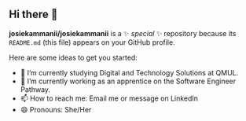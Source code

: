 ## Hi there 👋


**josiekammanii/josiekammanii** is a ✨ _special_ ✨ repository because its `README.md` (this file) appears on your GitHub profile.

Here are some ideas to get you started:

- 🔭 I’m currently studying Digital and Technology Solutions at QMUL.
- 🌱 I’m currently working as an apprentice on the Software Engineer Pathway.
- 📫 How to reach me: Email me or message on LinkedIn
- 😄 Pronouns: She/Her

